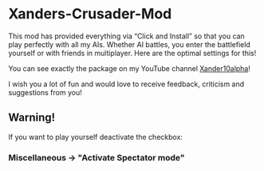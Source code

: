 # Xanders-Crusader-Mod

This mod has provided everything via “Click and Install” so that you can play perfectly with all my AIs. Whether AI battles, you enter the battlefield yourself or with friends in multiplayer.
Here are the optimal settings for this!

You can see exactly the package on my YouTube channel [Xander10alpha](https://www.youtube.com/@Xander10alpha)!

I wish you a lot of fun and would love to receive feedback, criticism and suggestions from you!

## Warning! 

If you want to play yourself deactivate the checkbox:

### Miscellaneous -> "Activate Spectator mode"
